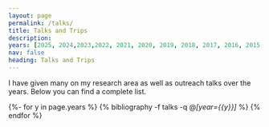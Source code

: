 ```yaml
---
layout: page
permalink: /talks/
title: Talks and Trips
description:  
years: [2025, 2024,2023,2022, 2021, 2020, 2019, 2018, 2017, 2016, 2015, 2014, 2013]
nav: false
heading: Talks and Trips
---
```



<div class="publications">


I have given many on my research area as well as outreach talks over the years. Below you can find a complete list.


{%- for y in page.years %}
   {% bibliography -f talks -q @*[year={{y}}]* %}
{% endfor %}

</div>
